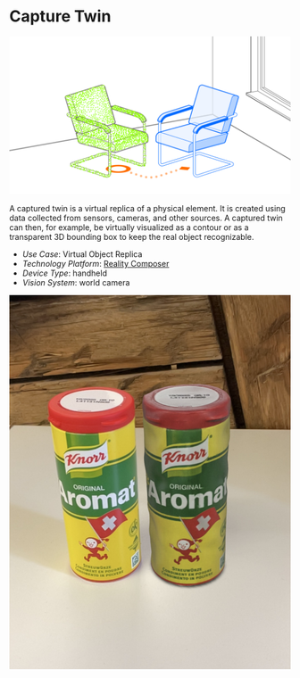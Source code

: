 # Capture Twin

![1728485757457](image/README/1728485757457.png)

A captured twin is a virtual replica of a physical element. It is created using data collected from sensors, cameras, and other sources. A captured twin can then, for example, be virtually visualized as a contour or as a transparent 3D bounding box to keep the real object recognizable.

* _Use Case_: Virtual Object Replica
* _Technology Platform_: [Reality Composer](../README.md)
* _Device Type_: handheld
* _Vision System_: world camera

![1728485845003](image/README/1728485845003.png)
